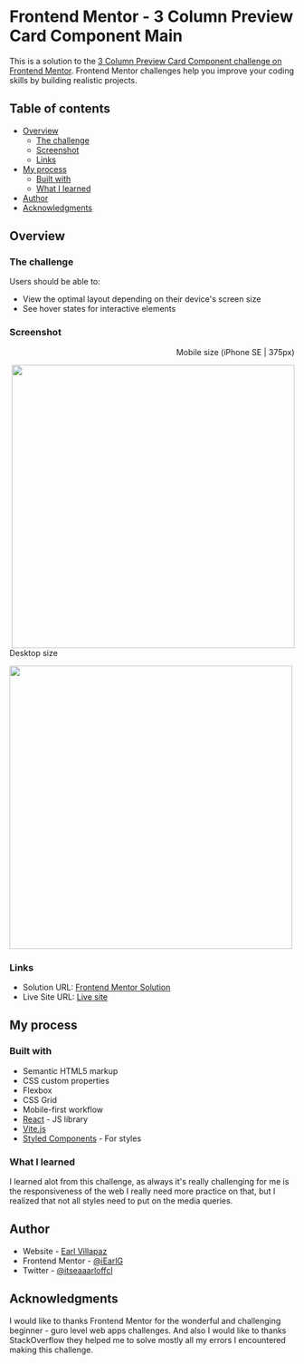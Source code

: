 # Frontend Mentor - 3 Column Preview Card Component Main

This is a solution to the [3 Column Preview Card Component challenge on Frontend Mentor](https://www.frontendmentor.io/challenges/3column-preview-card-component-pH92eAR2-/hub). Frontend Mentor challenges help you improve your coding skills by building realistic projects.

## Table of contents

- [Overview](#overview)
  - [The challenge](#the-challenge)
  - [Screenshot](#screenshot)
  - [Links](#links)
- [My process](#my-process)
  - [Built with](#built-with)
  - [What I learned](#what-i-learned)
- [Author](#author)
- [Acknowledgments](#acknowledgments)

## Overview

### The challenge

Users should be able to:

- View the optimal layout depending on their device's screen size
- See hover states for interactive elements

### Screenshot

<p align="right">Mobile size (iPhone SE | 375px) </p>
<img src="https://user-images.githubusercontent.com/91045673/231111449-15820ae0-18ff-4e0d-9c2b-25327a3819b3.png" height="500" align="right" />
<p align="left">Desktop size </p>
<img src="https://user-images.githubusercontent.com/91045673/231111536-3557174b-37b7-4455-9a30-3ef3bae768bd.png" width="500" align="center" />


### Links

- Solution URL: [Frontend Mentor Solution](https://www.frontendmentor.io/solutions/3column-preview-card-component-bEFu-C0omJ)
- Live Site URL: [Live site](https://3-prev-card.netlify.app/)

## My process

### Built with

- Semantic HTML5 markup
- CSS custom properties
- Flexbox
- CSS Grid
- Mobile-first workflow
- [React](https://reactjs.org/) - JS library
- [Vite.js](https://vitejs.dev/)
- [Styled Components](https://styled-components.com/) - For styles

### What I learned

I learned alot from this challenge, as always it's really challenging for me is the responsiveness of the web I really need more practice on that, but I realized that not all styles need to put on the media queries.

## Author

- Website - [Earl Villapaz](https://iearl-v.me/)
- Frontend Mentor - [@iEarlG](https://www.frontendmentor.io/profile/iEarlG)
- Twitter - [@itseaaarloffcl](https://www.twitter.com/itseaaarloffcl)

## Acknowledgments

I would like to thanks Frontend Mentor for the wonderful and challenging beginner - guro level web apps challenges. And also I would like to thanks StackOverflow they helped me to solve mostly all my errors I encountered making this challenge.
